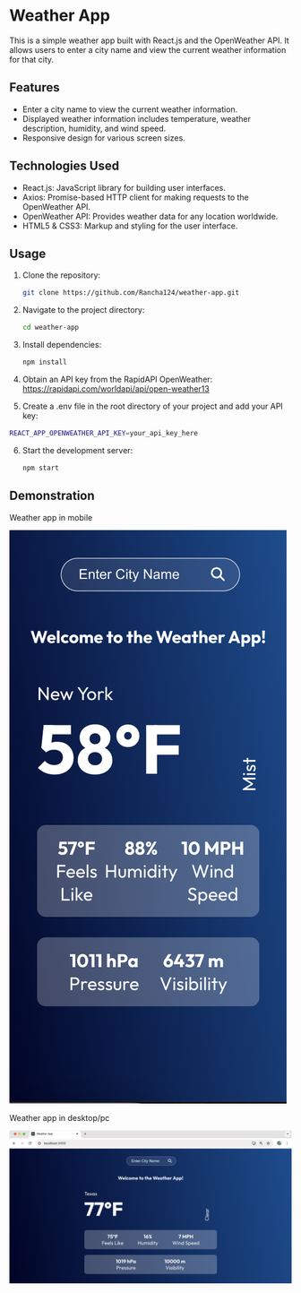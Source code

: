# Weather App

This is a simple weather app built with React.js and the OpenWeather API. It allows users to enter a city name and view the current weather information for that city.

## Features

- Enter a city name to view the current weather information.
- Displayed weather information includes temperature, weather description, humidity, and wind speed.
- Responsive design for various screen sizes.

## Technologies Used

- React.js: JavaScript library for building user interfaces.
- Axios: Promise-based HTTP client for making requests to the OpenWeather API.
- OpenWeather API: Provides weather data for any location worldwide.
- HTML5 & CSS3: Markup and styling for the user interface.

## Usage

1. Clone the repository:

   ```bash
   git clone https://github.com/Rancha124/weather-app.git
   ```

2. Navigate to the project directory:

   ```bash
   cd weather-app
   ```

3. Install dependencies:

   ```bash
   npm install
   ```

4. Obtain an API key from the RapidAPI OpenWeather: https://rapidapi.com/worldapi/api/open-weather13

5. Create a .env file in the root directory of your project and add your API key:

```bash
REACT_APP_OPENWEATHER_API_KEY=your_api_key_here
```

6. Start the development server:

   ```bash
   npm start
   ```

## Demonstration

Weather app in mobile

![Weather app in Mobile](https://github.com/Rancha124/weather-app/blob/main/weather-app-mobile.png)

Weather app in desktop/pc

![Weather app in desktop](https://github.com/Rancha124/weather-app/blob/main/weather-app-pc.png)
